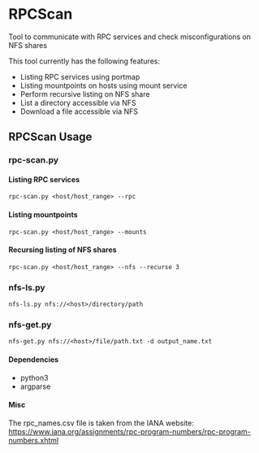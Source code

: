 # RPCScan
Tool to communicate with RPC services and check misconfigurations on NFS shares

This tool currently has the following features:
* Listing RPC services using portmap 
* Listing mountpoints on hosts using mount service
* Perform recursive listing on NFS share
* List a directory accessible via NFS
* Download a file accessible via NFS

## RPCScan Usage

### rpc-scan.py

#### Listing RPC services
```
rpc-scan.py <host/host_range> --rpc
```

#### Listing mountpoints
```
rpc-scan.py <host/host_range> --mounts
```

#### Recursing listing of NFS shares
```
rpc-scan.py <host/host_range> --nfs --recurse 3
```

### nfs-ls.py
```
nfs-ls.py nfs://<host>/directory/path
```

### nfs-get.py
```
nfs-get.py nfs://<host>/file/path.txt -d output_name.txt
```

#### Dependencies

- python3
- argparse

#### Misc

The rpc_names.csv file is taken from the IANA website:
https://www.iana.org/assignments/rpc-program-numbers/rpc-program-numbers.xhtml
